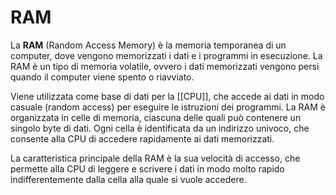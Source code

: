 # RAM

La **RAM** (Random Access Memory) è la memoria temporanea di un computer, dove vengono memorizzati i dati e i programmi in esecuzione. La RAM è un tipo di memoria volatile, ovvero i dati memorizzati vengono persi quando il computer viene spento o riavviato.

Viene utilizzata come base di dati per la [[CPU]], che accede ai dati in modo casuale (random access) per eseguire le istruzioni dei programmi. La RAM è organizzata in celle di memoria, ciascuna delle quali può contenere un singolo byte di dati. Ogni cella è identificata da un indirizzo univoco, che consente alla CPU di accedere rapidamente ai dati memorizzati.

La caratteristica principale della RAM è la sua velocità di accesso, che permette alla CPU di leggere e scrivere i dati in modo molto rapido indifferentemente dalla cella alla quale si vuole accedere.